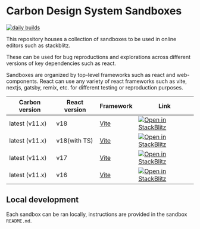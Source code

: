 # Carbon Design System Sandboxes

[![daily builds](https://github.com/carbon-design-system/sandboxes/actions/workflows/daily-builds.yml/badge.svg)](https://github.com/carbon-design-system/sandboxes/actions/workflows/daily-builds.yml)

This repository houses a collection of sandboxes to be used in online editors
such as stackblitz.

These can be used for bug reproductions and explorations across different
versions of key dependencies such as react.

Sandboxes are organized by top-level frameworks such as react and
web-components. React can use any variety of react frameworks such as vite,
nextjs, gatsby, remix, etc. for different testing or reproduction purposes.

| Carbon version | React version | Framework                   | Link                                                                                                                                                                                                     |
| -------------- | ------------- | --------------------------- | -------------------------------------------------------------------------------------------------------------------------------------------------------------------------------------------------------- |
| latest (v11.x) | v18           | [Vite](https://vitejs.dev/) | [![Open in StackBlitz](https://developer.stackblitz.com/img/open_in_stackblitz.svg)](https://stackblitz.com/github/carbon-design-system/sandboxes/tree/main/react/latest/react-18-vite/?preset=node=)    |
| latest (v11.x) | v18(with TS)  | [Vite](https://vitejs.dev/) | [![Open in StackBlitz](https://developer.stackblitz.com/img/open_in_stackblitz.svg)](https://stackblitz.com/github/carbon-design-system/sandboxes/tree/main/react/latest/react-18-vite-ts/?preset=node=) |
| latest (v11.x) | v17           | [Vite](https://vitejs.dev/) | [![Open in StackBlitz](https://developer.stackblitz.com/img/open_in_stackblitz.svg)](https://stackblitz.com/github/carbon-design-system/sandboxes/tree/main/react/latest/react-17-vite/?preset=node=)    |
| latest (v11.x) | v16           | [Vite](https://vitejs.dev/) | [![Open in StackBlitz](https://developer.stackblitz.com/img/open_in_stackblitz.svg)](https://stackblitz.com/github/carbon-design-system/sandboxes/tree/main/react/latest/react-16-vite/?preset=node=)    |

## Local development

Each sandbox can be ran locally, instructions are provided in the sandbox
`README.md`.
